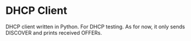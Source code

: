# DHCP Client

DHCP client written in Python. For DHCP testing. As for now, it only
sends DISCOVER and prints received OFFERs.
